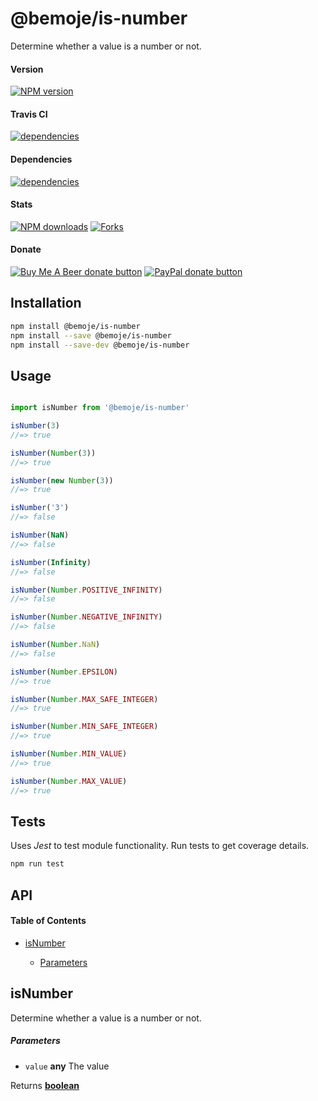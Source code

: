 # @bemoje/is-number

Determine whether a value is a number or not.

#### Version

<span><a href="https://npmjs.org/@bemoje/is-number" title="View this project on NPM"><img src="https://img.shields.io/npm/v/@bemoje/is-number" alt="NPM version" /></a></span>

#### Travis CI

<span><a href="https://npmjs.org/@bemoje/is-number" title="View this project on NPM"><img src="https://travis-ci.org/bemoje/bemoje-is-number.svg?branch=master" alt="dependencies" /></a></span>

#### Dependencies

<span><a href="https://npmjs.org/@bemoje/is-number" title="View this project on NPM"><img src="https://david-dm.org/bemoje/bemoje-is-number.svg" alt="dependencies" /></a></span>

#### Stats

<span><a href="https://npmjs.org/@bemoje/is-number" title="View this project on NPM"><img src="https://img.shields.io/npm/dt/@bemoje/is-number" alt="NPM downloads" /></a></span>
<span><a href="https://github.com/bemoje/bemoje-is-number/fork" title="Fork this project"><img src="https://img.shields.io/github/forks/bemoje/bemoje-is-number" alt="Forks" /></a></span>

#### Donate

<span><a href="https://www.buymeacoffee.com/bemoje" title="Donate to this project using Buy Me A Beer"><img src="https://img.shields.io/badge/buy%20me%20a%20coffee-donate-yellow.svg?label=Buy me a beer!" alt="Buy Me A Beer donate button" /></a></span>
<span><a href="https://paypal.me/forstaaloen" title="Donate to this project using Paypal"><img src="https://img.shields.io/badge/paypal-donate-yellow.svg?label=PayPal" alt="PayPal donate button" /></a></span>

## Installation

```sh
npm install @bemoje/is-number
npm install --save @bemoje/is-number
npm install --save-dev @bemoje/is-number
```

## Usage

```javascript

import isNumber from '@bemoje/is-number'

isNumber(3)
//=> true

isNumber(Number(3))
//=> true

isNumber(new Number(3))
//=> true

isNumber('3')
//=> false

isNumber(NaN)
//=> false

isNumber(Infinity)
//=> false

isNumber(Number.POSITIVE_INFINITY)
//=> false

isNumber(Number.NEGATIVE_INFINITY)
//=> false

isNumber(Number.NaN)
//=> false

isNumber(Number.EPSILON)
//=> true

isNumber(Number.MAX_SAFE_INTEGER)
//=> true

isNumber(Number.MIN_SAFE_INTEGER)
//=> true

isNumber(Number.MIN_VALUE)
//=> true

isNumber(Number.MAX_VALUE)
//=> true

```


## Tests
Uses *Jest* to test module functionality. Run tests to get coverage details.

```bash
npm run test
```

## API
<!-- Generated by documentation.js. Update this documentation by updating the source code. -->

#### Table of Contents

-   [isNumber][1]

    -   [Parameters][2]

## isNumber

Determine whether a value is a number or not.

##### Parameters

-   `value` **any** The value

Returns **[boolean][3]** 

[1]: #isnumber

[2]: #parameters

[3]: https://developer.mozilla.org/docs/Web/JavaScript/Reference/Global_Objects/Boolean